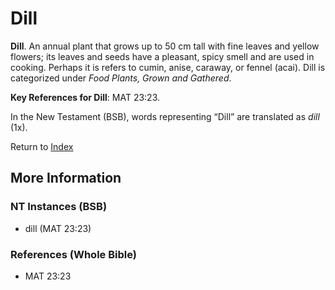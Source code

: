 # Dill
**Dill**. 
An annual plant that grows up to 50 cm tall with fine leaves and yellow flowers; its leaves and seeds have a pleasant, spicy smell and are used in cooking. Perhaps it is refers to cumin, anise, caraway, or fennel (acai). 
Dill is categorized under _Food Plants, Grown and Gathered_. 


**Key References for Dill**: 
MAT 23:23. 




In the New Testament (BSB), words representing “Dill” are translated as 
*dill* (1x). 


Return to [Index](00-Index.md)

## More Information

### NT Instances (BSB)

* dill (MAT 23:23)



### References (Whole Bible)

* MAT 23:23



